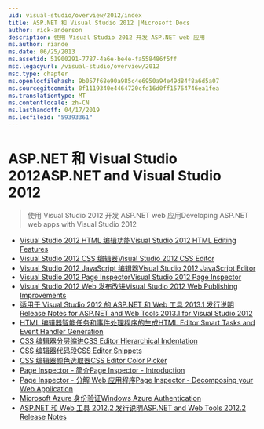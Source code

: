 ```yaml
---
uid: visual-studio/overview/2012/index
title: ASP.NET 和 Visual Studio 2012 |Microsoft Docs
author: rick-anderson
description: 使用 Visual Studio 2012 开发 ASP.NET web 应用
ms.author: riande
ms.date: 06/25/2013
ms.assetid: 51900291-7787-4a6e-be4e-fa558486f5ff
msc.legacyurl: /visual-studio/overview/2012
msc.type: chapter
ms.openlocfilehash: 9b057f68e90a985c4e6950a94e49d84f8a6d5a07
ms.sourcegitcommit: 0f1119340e4464720cfd16d0ff15764746ea1fea
ms.translationtype: MT
ms.contentlocale: zh-CN
ms.lasthandoff: 04/17/2019
ms.locfileid: "59393361"
---
```

# <a name="aspnet-and-visual-studio-2012"></a><span data-ttu-id="d016f-103">ASP.NET 和 Visual Studio 2012</span><span class="sxs-lookup"><span data-stu-id="d016f-103">ASP.NET and Visual Studio 2012</span></span>

> <span data-ttu-id="d016f-104">使用 Visual Studio 2012 开发 ASP.NET web 应用</span><span class="sxs-lookup"><span data-stu-id="d016f-104">Developing ASP.NET web apps with Visual Studio 2012</span></span>


- [<span data-ttu-id="d016f-105">Visual Studio 2012 HTML 编辑功能</span><span class="sxs-lookup"><span data-stu-id="d016f-105">Visual Studio 2012 HTML Editing Features</span></span>](visual-studio-2012-html-editing-features.md)
- [<span data-ttu-id="d016f-106">Visual Studio 2012 CSS 编辑器</span><span class="sxs-lookup"><span data-stu-id="d016f-106">Visual Studio 2012 CSS Editor</span></span>](visual-studio-2012-css-editor.md)
- [<span data-ttu-id="d016f-107">Visual Studio 2012 JavaScript 编辑器</span><span class="sxs-lookup"><span data-stu-id="d016f-107">Visual Studio 2012 JavaScript Editor</span></span>](visual-studio-2012-javascript-editor.md)
- [<span data-ttu-id="d016f-108">Visual Studio 2012 Page Inspector</span><span class="sxs-lookup"><span data-stu-id="d016f-108">Visual Studio 2012 Page Inspector</span></span>](visual-studio-2012-page-inspector.md)
- [<span data-ttu-id="d016f-109">Visual Studio 2012 Web 发布改进</span><span class="sxs-lookup"><span data-stu-id="d016f-109">Visual Studio 2012 Web Publishing Improvements</span></span>](visual-studio-2012-web-publishing-improvements.md)
- [<span data-ttu-id="d016f-110">适用于 Visual Studio 2012 的 ASP.NET 和 Web 工具 2013.1 发行说明</span><span class="sxs-lookup"><span data-stu-id="d016f-110">Release Notes for ASP.NET and Web Tools 2013.1 for Visual Studio 2012</span></span>](aspnet-and-web-tools-20131-for-visual-studio-2012.md)
- [<span data-ttu-id="d016f-111">HTML 编辑器智能任务和事件处理程序的生成</span><span class="sxs-lookup"><span data-stu-id="d016f-111">HTML Editor Smart Tasks and Event Handler Generation</span></span>](visual-studio-vnext-videos-html-editor-smart-tasks-and-event-handler-generation.md)
- [<span data-ttu-id="d016f-112">CSS 编辑器分层缩进</span><span class="sxs-lookup"><span data-stu-id="d016f-112">CSS Editor Hierarchical Indentation</span></span>](visual-studio-vnext-videos-css-editor-hierarchical-indentation.md)
- [<span data-ttu-id="d016f-113">CSS 编辑器代码段</span><span class="sxs-lookup"><span data-stu-id="d016f-113">CSS Editor Snippets</span></span>](visual-studio-vnext-videos-css-editor-snippets.md)
- [<span data-ttu-id="d016f-114">CSS 编辑器颜色选取器</span><span class="sxs-lookup"><span data-stu-id="d016f-114">CSS Editor Color Picker</span></span>](visual-studio-vnext-videos-css-editor-color-picker.md)
- [<span data-ttu-id="d016f-115">Page Inspector - 简介</span><span class="sxs-lookup"><span data-stu-id="d016f-115">Page Inspector - Introduction</span></span>](visual-studio-vnext-videos-page-inspector-introduction.md)
- [<span data-ttu-id="d016f-116">Page Inspector - 分解 Web 应用程序</span><span class="sxs-lookup"><span data-stu-id="d016f-116">Page Inspector - Decomposing your Web Application</span></span>](visual-studio-vnext-videos-page-inspector-decomposing-your-web-application.md)
- [<span data-ttu-id="d016f-117">Microsoft Azure 身份验证</span><span class="sxs-lookup"><span data-stu-id="d016f-117">Windows Azure Authentication</span></span>](windows-azure-authentication.md)
- [<span data-ttu-id="d016f-118">ASP.NET 和 Web 工具 2012.2 发行说明</span><span class="sxs-lookup"><span data-stu-id="d016f-118">ASP.NET and Web Tools 2012.2 Release Notes</span></span>](aspnet-and-web-tools-20122-release-notes-rtw.md)
